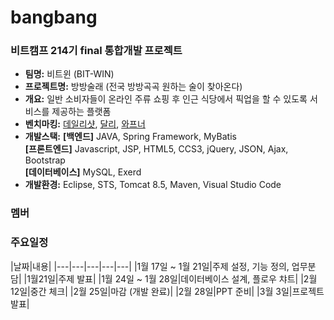 # bangbang

### 비트캠프 214기 final 통합개발 프로젝트
- **팀명:** 비트윈 (BIT-WIN)
- **프로젝트명:** 방방술래 (전국 방방곡곡 원하는 술이 찾아온다)
- **개요:** 일반 소비자들이 온라인 주류 쇼핑 후 인근 식당에서 픽업을 할 수 있도록 서비스를 제공하는 플랫폼
- **벤치마킹:** [데일리샷](https://www.dailyshot.co/), [달리](https://www.daligo.co.kr/), [와프너](https://www.wapener.com/)
- **개발스택:**
**\[백엔드\]** JAVA, Spring Framework, MyBatis<br />**\[프론트엔드\]** Javascript, JSP, HTML5, CCS3, jQuery, JSON, Ajax, Bootstrap<br />**\[데이터베이스\]** MySQL, Exerd
- **개발환경:** Eclipse, STS, Tomcat 8.5, Maven, Visual Studio Code

### 멤버

### 주요일정
|날짜|내용|
|---|---|---|---|---|
|1월 17일 ~ 1월 21일|주제 설정, 기능 정의, 업무분담|
|1월21일|주제 발표|
|1월 24일 ~ 1월 28일|데이터베이스 설계, 플로우 챠트|
|2월 12일|중간 체크|
|2월 25일|마감 (개발 완료)|
|2월 28일|PPT 준비|
|3월 3일|프로젝트 발표|